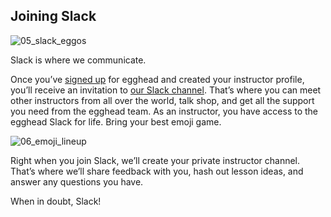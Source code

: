 ## Joining Slack


![05_slack_eggos](https://d2mxuefqeaa7sj.cloudfront.net/s_84C94660750D9DC6D746B8A16B4EEF8773037FF7C40B1F1779FA68D2FBEDCA06_1530529776845_file.png)


Slack is where we communicate.

Once you’ve [signed up](http://egghead.io/) for egghead and created your instructor profile, you’ll receive an invitation to [our Slack channel](#egghead-on-slack). That’s where you can meet other instructors from all over the world, talk shop, and get all the support you need from the egghead team. As an instructor, you have access to the egghead Slack for life. Bring your best emoji game.


![06_emoji_lineup](https://d2mxuefqeaa7sj.cloudfront.net/s_84C94660750D9DC6D746B8A16B4EEF8773037FF7C40B1F1779FA68D2FBEDCA06_1530529798285_file.png)


Right when you join Slack, we’ll create your private instructor channel. That’s where we’ll share feedback with you, hash out lesson ideas, and answer any questions you have.

When in doubt, Slack!
